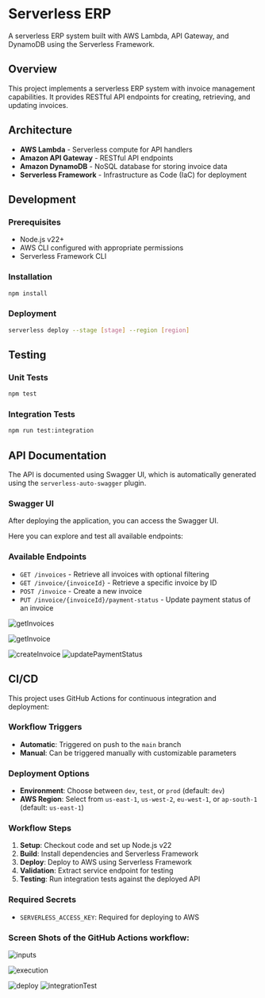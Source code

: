 # Serverless ERP

A serverless ERP system built with AWS Lambda, API Gateway, and DynamoDB using the Serverless Framework.

## Overview

This project implements a serverless ERP system with invoice management capabilities. It provides RESTful API endpoints for creating, retrieving, and updating invoices.

## Architecture

- **AWS Lambda** - Serverless compute for API handlers
- **Amazon API Gateway** - RESTful API endpoints
- **Amazon DynamoDB** - NoSQL database for storing invoice data
- **Serverless Framework** - Infrastructure as Code (IaC) for deployment

## Development

### Prerequisites

- Node.js v22+
- AWS CLI configured with appropriate permissions
- Serverless Framework CLI

### Installation

```bash
npm install
```

### Deployment

```bash
serverless deploy --stage [stage] --region [region]
```

## Testing

### Unit Tests

```bash
npm test
```

### Integration Tests

```bash
npm run test:integration
```

## API Documentation

The API is documented using Swagger UI, which is automatically generated using the `serverless-auto-swagger` plugin.

### Swagger UI

After deploying the application, you can access the Swagger UI.

Here you can explore and test all available endpoints:

### Available Endpoints

- `GET /invoices` - Retrieve all invoices with optional filtering
- `GET /invoice/{invoiceId}` - Retrieve a specific invoice by ID
- `POST /invoice` - Create a new invoice
- `PUT /invoice/{invoiceId}/payment-status` - Update payment status of an invoice

![getInvoices](./img/getInvoices.png)

![getInvoice](./img/getInvoice.png)

![createInvoice](./img/createInvoice.png)
![updatePaymentStatus](./img/updatePaymentStatus.png)

## CI/CD

This project uses GitHub Actions for continuous integration and deployment:

### Workflow Triggers

- **Automatic**: Triggered on push to the `main` branch
- **Manual**: Can be triggered manually with customizable parameters

### Deployment Options

- **Environment**: Choose between `dev`, `test`, or `prod` (default: `dev`)
- **AWS Region**: Select from `us-east-1`, `us-west-2`, `eu-west-1`, or `ap-south-1` (default: `us-east-1`)

### Workflow Steps

1. **Setup**: Checkout code and set up Node.js v22
2. **Build**: Install dependencies and Serverless Framework
3. **Deploy**: Deploy to AWS using Serverless Framework
4. **Validation**: Extract service endpoint for testing
5. **Testing**: Run integration tests against the deployed API

### Required Secrets

- `SERVERLESS_ACCESS_KEY`: Required for deploying to AWS

### Screen Shots of the GitHub Actions workflow:

![inputs](./img/github/inputs.png)

![execution](./img/github/execution.png)

![deploy](./img/github/deploy.png)
![integrationTest](./img/github/integrationTest.png)
